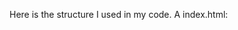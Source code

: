 
Here is the structure I used in my code. A index.html:

<head>
	<title>Title</title>
	<link href="reset.css" rel="stylesheet">
 	<link href="mainstyle.css" rel="stylesheet">
</head>
<body>
	<div id="viz">
      		<script src="https://d3js.org/d3.v4.min.js"></script>     
      		<script src="viz.js"></script>     
    	</div>
</body>


